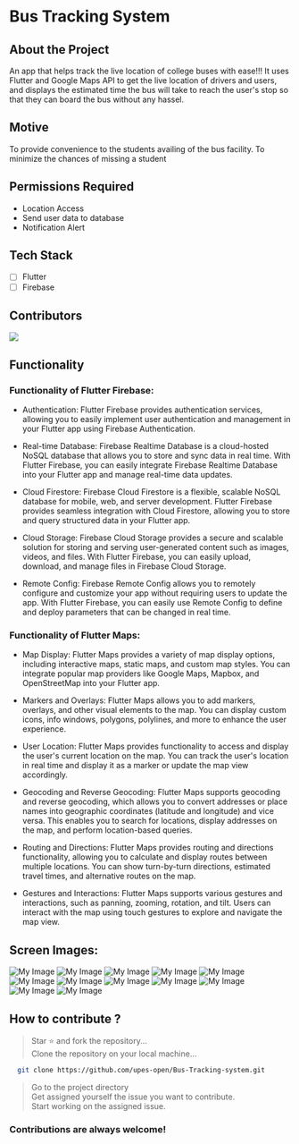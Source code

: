 # Bus Tracking System

## About the Project
An app that helps track the live location of college buses with ease!!!
It uses Flutter and Google Maps API to get the live location of drivers and users,
and displays the estimated time the bus will take to reach the user's stop 
so that they can board the bus without any hassel.

## Motive
To provide convenience to the students availing of the bus facility.
To minimize the chances of missing a student 

## Permissions Required
-  Location Access
-  Send user data to database
-  Notification Alert

## Tech Stack
- [ ] Flutter
- [ ] Firebase

## Contributors
<img src = "https://contrib.rocks/image?repo=upes-open/Bus-Tracking-system">

## Functionality
### Functionality of Flutter Firebase:

- Authentication: Flutter Firebase provides authentication services, allowing you to easily implement user authentication and management in your Flutter app using Firebase Authentication.

- Real-time Database: Firebase Realtime Database is a cloud-hosted NoSQL database that allows you to store and sync data in real time. With Flutter Firebase, you can easily integrate Firebase Realtime Database into your Flutter app and manage real-time data updates.

- Cloud Firestore: Firebase Cloud Firestore is a flexible, scalable NoSQL database for mobile, web, and server development. Flutter Firebase provides seamless integration with Cloud Firestore, allowing you to store and query structured data in your Flutter app.

- Cloud Storage: Firebase Cloud Storage provides a secure and scalable solution for storing and serving user-generated content such as images, videos, and files. With Flutter Firebase, you can easily upload, download, and manage files in Firebase Cloud Storage.

- Remote Config: Firebase Remote Config allows you to remotely configure and customize your app without requiring users to update the app. With Flutter Firebase, you can easily use Remote Config to define and deploy parameters that can be changed in real time.

### Functionality of Flutter Maps:

- Map Display: Flutter Maps provides a variety of map display options, including interactive maps, static maps, and custom map styles. You can integrate popular map providers like Google Maps, Mapbox, and OpenStreetMap into your Flutter app.

- Markers and Overlays: Flutter Maps allows you to add markers, overlays, and other visual elements to the map. You can display custom icons, info windows, polygons, polylines, and more to enhance the user experience.

- User Location: Flutter Maps provides functionality to access and display the user's current location on the map. You can track the user's location in real time and display it as a marker or update the map view accordingly.

- Geocoding and Reverse Geocoding: Flutter Maps supports geocoding and reverse geocoding, which allows you to convert addresses or place names into geographic coordinates (latitude and longitude) and vice versa. This enables you to search for locations, display addresses on the map, and perform location-based queries.

- Routing and Directions: Flutter Maps provides routing and directions functionality, allowing you to calculate and display routes between multiple locations. You can show turn-by-turn directions, estimated travel times, and alternative routes on the map.

- Gestures and Interactions: Flutter Maps supports various gestures and interactions, such as panning, zooming, rotation, and tilt. Users can interact with the map using touch gestures to explore and navigate the map view.


## Screen Images:
![My Image](screen%20images/IMG-20230618-WA0015.jpg)
![My Image](screen%20images/IMG-20230618-WA0016.jpg)
![My Image](screen%20images/IMG-20230618-WA0017.jpg)
![My Image](screen%20images/IMG-20230618-WA0018.jpg)
![My Image](screen%20images/IMG-20230618-WA0019.jpg)
![My Image](screen%20images/IMG-20230618-WA0020.jpg)
![My Image](screen%20images/IMG-20230618-WA0021.jpg)
![My Image](screen%20images/IMG-20230618-WA0022.jpg)
![My Image](screen%20images/IMG-20230618-WA0023.jpg)
![My Image](screen%20images/IMG-20230618-WA0024.jpg)
![My Image](screen%20images/IMG-20230618-WA0025.jpg)
![My Image](screen%20images/IMG-20230618-WA0026.jpg)



## How to contribute ?
> Star ⭐ and fork the repository... <br>
> Clone the repository on your local machine... <br>
```bash
  git clone https://github.com/upes-open/Bus-Tracking-system.git
```
> Go to the project directory <br>
> Get assigned yourself the issue you want to contribute.<br>
> Start working on the assigned issue.<br>

### Contributions are always welcome!
